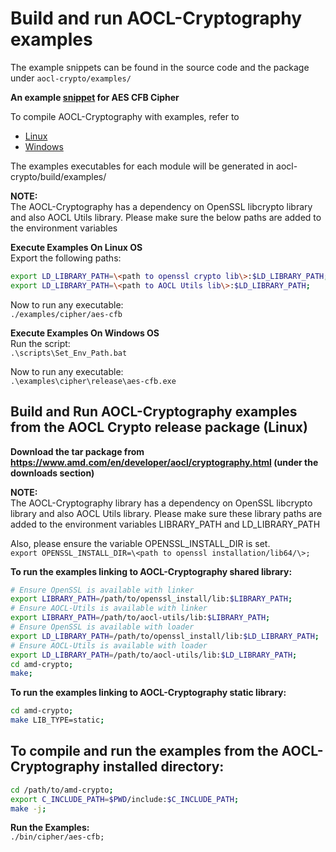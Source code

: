 # Build and run AOCL-Cryptography examples

The example snippets can be found in the source code and the package under `aocl-crypto/examples/`

**An example [snippet](https://github.com/amd/aocl-crypto/blob/main/examples/cipher/aes-cfb.c) for AES CFB Cipher**

To compile AOCL-Cryptography with examples, refer to
- [ Linux ](md_BUILD)
- [ Windows ](md_BUILD_Windows)

The examples executables for each module will be generated in aocl-crypto/build/examples/

**NOTE:**  
The AOCL-Cryptography has a dependency on OpenSSL libcrypto library and also AOCL Utils library.
Please make sure the below paths are added to the environment variables 

[//]: # (There are spaces intentionaly left to break line below)

**Execute Examples On Linux OS**  
Export the following paths:  

```bash
export LD_LIBRARY_PATH=\<path to openssl crypto lib\>:$LD_LIBRARY_PATH;
export LD_LIBRARY_PATH=\<path to AOCL Utils lib\>:$LD_LIBRARY_PATH;
```

Now to run any executable:  
`./examples/cipher/aes-cfb`


**Execute Examples On Windows OS**  
Run the script:  
`.\scripts\Set_Env_Path.bat`


Now to run any executable:  
`.\examples\cipher\release\aes-cfb.exe`


## Build and Run AOCL-Cryptography examples from the AOCL Crypto release package (Linux)

**Download the tar package from https://www.amd.com/en/developer/aocl/cryptography.html (under the downloads section)**

**NOTE:**  
The AOCL-Cryptography library has a dependency on OpenSSL libcrypto library and also AOCL Utils library.
Please make sure these library paths are added to the environment variables LIBRARY_PATH and LD_LIBRARY_PATH

Also, please ensure the variable OPENSSL_INSTALL_DIR is set.  
`export OPENSSL_INSTALL_DIR=\<path to openssl installation/lib64/\>;`


**To run the examples linking to AOCL-Cryptography shared library:**  

```bash
# Ensure OpenSSL is available with linker
export LIBRARY_PATH=/path/to/openssl_install/lib:$LIBRARY_PATH; 
# Ensure AOCL-Utils is available with linker
export LIBRARY_PATH=/path/to/aocl-utils/lib:$LIBRARY_PATH; 
# Ensure OpenSSL is available with loader
export LD_LIBRARY_PATH=/path/to/openssl_install/lib:$LD_LIBRARY_PATH; 
# Ensure AOCL-Utils is available with loader
export LD_LIBRARY_PATH=/path/to/aocl-utils/lib:$LD_LIBRARY_PATH; 
cd amd-crypto;
make;
```


**To run the examples linking to AOCL-Cryptography static library:**  

```bash
cd amd-crypto;
make LIB_TYPE=static;
```


## To compile and run the examples from the AOCL-Cryptography installed directory:  
```bash
cd /path/to/amd-crypto;
export C_INCLUDE_PATH=$PWD/include:$C_INCLUDE_PATH;
make -j;
```

**Run the Examples:**  
`./bin/cipher/aes-cfb;`
